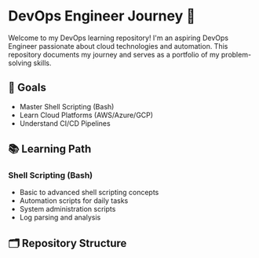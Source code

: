 # DevOps Engineer Journey 🚀

Welcome to my DevOps learning repository! I'm an aspiring DevOps Engineer passionate about cloud technologies and automation. This repository documents my journey and serves as a portfolio of my problem-solving skills.

## 🎯 Goals

- Master Shell Scripting (Bash)
- Learn Cloud Platforms (AWS/Azure/GCP)
- Understand CI/CD Pipelines

## 📚 Learning Path

### Shell Scripting (Bash)
- Basic to advanced shell scripting concepts
- Automation scripts for daily tasks
- System administration scripts
- Log parsing and analysis

## 🗂️ Repository Structure

